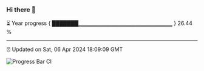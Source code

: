 ### Hi there 👋

⏳ Year progress { ███████▁▁▁▁▁▁▁▁▁▁▁▁▁▁▁▁▁▁▁▁▁▁▁ } 26.44 %

---

⏰ Updated on Sat, 06 Apr 2024 18:09:09 GMT

![Progress Bar CI](https://github.com/Shyam-Makwana/GitHub-Actions-Demo/workflows/Progress%20Bar%20CI/badge.svg)
